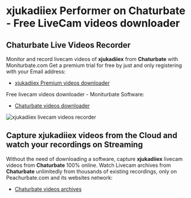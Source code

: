 # xjukadiiex Performer on Chaturbate - Free LiveCam videos downloader

## Chaturbate Live Videos Recorder

Monitor and record livecam videos of **xjukadiiex** from **Chaturbate** with Moniturbate.com
Get a premium trial for free by just and only registering with your Email address:
* [xjukadiiex Premium videos downloader](https://moniturbate.com/request-demo-licence-key.html)

Free livecam videos downloader - Moniturbate Software:
* [Chaturbate videos downloader](https://moniturbate.com/moniturbate-download-software.html)

![xjukadiiex livecam videos recorder](https://peachurnet.com/templates/moniturbate-software.png)


## Capture xjukadiiex videos from the Cloud and watch your recordings on Streaming

Without the need of downloading a software, capture **xjukadiiex** livecam videos from **Chaturbate** 100% online.
Watch Livecam archives from **Chaturbate** unlimitedly from thousands of existing recordings, only on Peachurbate.com and its websites network:
* [Chaturbate videos archives](https://peachurnet.com/)